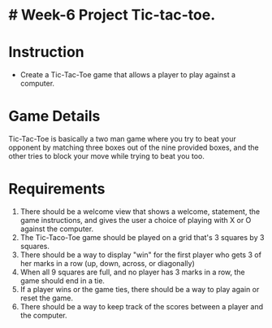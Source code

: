 
 # # Week-6 Project Tic-tac-toe.

#   Instruction

* Create a Tic-Tac-Toe game that allows a player to play against a computer.

#   Game Details
Tic-Tac-Toe is basically a two man game where you try to beat your opponent by matching three boxes out of the nine provided boxes, and the other tries to block your move while trying to beat you too.

#   Requirements

1. There should be a welcome view that shows a welcome, statement, the game instructions, and gives the user a choice of playing with X or O against the computer.
2. The Tic-Taco-Toe game should be played on a grid that's 3 squares by 3 squares.
3. There should be a way to display "win" for the first player who gets 3 of her marks in a row (up, down, across, or diagonally)
4. When all 9 squares are full, and no player has 3 marks in a row, the game should end in a tie.
5. If a player wins or the game ties, there should be a way to play again or reset the game.
6. There should be a way to keep track of the scores between a player and the computer.
